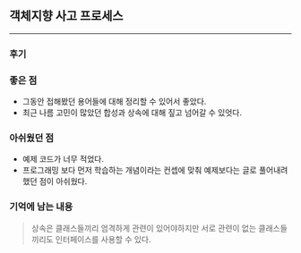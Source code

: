 ## 객체지향 사고 프로세스

---

### 후기

### 좋은 점
- 그동안 접해봤던 용어들에 대해 정리할 수 있어서 좋았다.
- 최근 나름 고민이 많았던 합성과 상속에 대해 짚고 넘어갈 수 있엇다.


### 아쉬웠던 점

- 예제 코드가 너무 적었다.
- 프로그래밍 보다 먼저 학습하는 개념이라는 컨셉에 맞춰 예제보다는 글로 풀어내려 했던 점이 아쉬웠다.

### 기억에 남는 내용
> 상속은 클래스들끼리 엄격하게 관련이 있어야하지만 서로 관련이 없는 클래스들 끼리도 인터페이스를 사용할 수 있다.


